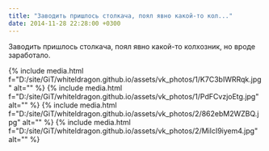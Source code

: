 ```yaml
---
title: "Заводить пришлось столкача, поял явно какой-то кол..."
date: 2014-11-28 22:28:00 +0300
---
```


Заводить пришлось столкача, поял явно какой-то колхозник, но вроде заработало.


{% include media.html f="D:/site/GiT/whiteldragon.github.io/assets/vk_photos/1/K7C3bIWRRqk.jpg" alt="" %}
{% include media.html f="D:/site/GiT/whiteldragon.github.io/assets/vk_photos/1/PdFCvzjoEtg.jpg" alt="" %}
{% include media.html f="D:/site/GiT/whiteldragon.github.io/assets/vk_photos/2/862ebM2WZBQ.jpg" alt="" %}
{% include media.html f="D:/site/GiT/whiteldragon.github.io/assets/vk_photos/2/MilcI9iyem4.jpg" alt="" %}
